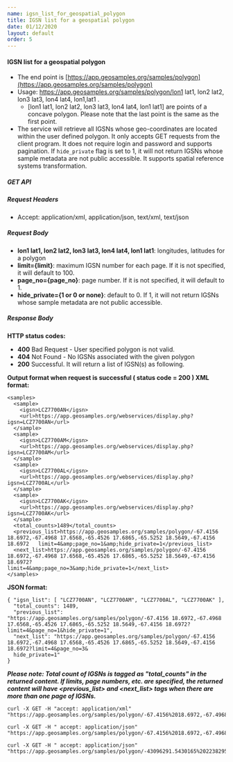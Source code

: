 ```yaml
---
name: igsn_list_for_geospatial_polygon
title: IGSN list for a geospatial polygon
date: 01/12/2020
layout: default
order: 5
---
```


#### IGSN list for a geospatial polygon
- The end point is [https://app.geosamples.org/samples/polygon](https://app.geosamples.org/samples/polygon)
- Usage: https://app.geosamples.org/samples/polygon/lon1 lat1, lon2 lat2, lon3 lat3, lon4 lat4, lon1,lat1 .
  - [lon1 lat1, lon2 lat2, lon3 lat3, lon4 lat4, lon1 lat1] are points of a concave polygon. Please note that the last point is the same as the first point.
- The service will retrieve all IGSNs whose geo-coordinates are located within the user defined polygon. It only accepts GET requests from the client program. It does not require login and password and supports pagination. If `hide_private` flag is set to 1, it will not return IGSNs whose sample metadata are not public accessible. It supports spatial reference systems transformation.

##### GET API
##### Request Headers
- Accept: application/xml, application/json, text/xml, text/json
##### Request Body


- **lon1 lat1, lon2 lat2, lon3 lat3, lon4 lat4, lon1 lat1**: longitudes, latitudes for a polygon
- **limit={limit}**: maximum IGSN number for each page. If it is not specified, it will default to 100.
- **page_no={page_no}**: page number. If it is not specified, it will default to 1.
- **hide_private={1 or 0 or none}**: default to 0. If 1, it will not return IGSNs whose sample metadata are not public accessible.


##### Response Body
**HTTP status codes:**
- **400** Bad Request - User specified polygon is not valid.
- **404** Not Found - No IGSNs associated with the given polygon
- **200** Successful. It will return a list of IGSN(s) as following.

**Output format when request is successful ( status code = 200 ) XML format:**

```
<samples>
  <sample> 
    <igsn>LCZ7700AN</igsn> 
    <url>https://app.geosamples.org/webservices/display.php?igsn=LCZ7700AN</url>
  </sample> 
  <sample> 
    <igsn>LCZ7700AM</igsn> 
    <url>https://app.geosamples.org/webservices/display.php?igsn=LCZ7700AM</url>
  </sample> 
  <sample> 
    <igsn>LCZ7700AL</igsn> 
    <url>https://app.geosamples.org/webservices/display.php?igsn=LCZ7700AL</url>
  </sample> 
  <sample> 
    <igsn>LCZ7700AK</igsn> 
    <url>https://app.geosamples.org/webservices/display.php?igsn=LCZ7700AK</url>
  </sample> 
  <total_counts>1489</total_counts> 
  <previous_list>https://app.geosamples.org/samples/polygon/-67.4156 18.6972,-67.4968 17.6568,-65.4526 17.6865,-65.5252 18.5649,-67.4156 18.6972   limit=4&amp;page_no=1&amp;hide_private=1</previous_list> 
  <next_list>https://app.geosamples.org/samples/polygon/-67.4156 18.6972,-67.4968 17.6568,-65.4526 17.6865,-65.5252 18.5649,-67.4156 18.6972?
limit=4&amp;page_no=3&amp;hide_private=1</next_list> 
</samples>
```

**JSON format:**

```
{ "igsn_list": [ "LCZ7700AN", "LCZ7700AM", "LCZ7700AL", "LCZ7700AK" ],
  "total_counts": 1489,
  "previous_list": "https://app.geosamples.org/samples/polygon/-67.4156 18.6972,-67.4968 17.6568,-65.4526 17.6865,-65.5252 18.5649,-67.4156 18.6972?limit=4&page_no=1&hide_private=1",
  "next_list": "https://app.geosamples.org/samples/polygon/-67.4156 18.6972,-67.4968 17.6568,-65.4526 17.6865,-65.5252 18.5649,-67.4156 18.6972?limit=4&page_no=3&
  hide_private=1"
}
```

***Please note: Total count of IGSNs is tagged as "total_counts" in the returned content. If limits, page numbers, etc. are specified, the returned content will have <previous_list> and <next_list> tags when there are more than one page of IGSNs.***

```
curl -X GET -H "accept: application/xml" "https://app.geosamples.org/samples/polygon/-67.4156%2018.6972,-67.4968%2017.6568,-65.4526%2017.6865,-65.5252%2018.5649,-67.4156%2018.6972&hide_private=1&limit=4&page_no=2"
```

```
curl -X GET -H " accept: application/json" "https://app.geosamples.org/samples/polygon/-67.4156%2018.6972,-67.4968%2017.6568,-65.4526%2017.6865,-65.5252%2018.5649,-67.4156%2018.6972&hide_private=1&limit=4&page_no=2"
```

```
curl -X GET -H " accept: application/json" "https://app.geosamples.org/samples/polygon/-43096291.5430165%20223829530.742031,53338557.3468762%20277024863.02079,87260142.0817049%20268278668.61794,70504128.%9133862%20216762812.731158,-43096291.5430165%20223829530.742031&srs=3031&hide_private=1&limit=4&page_no=2"
```

